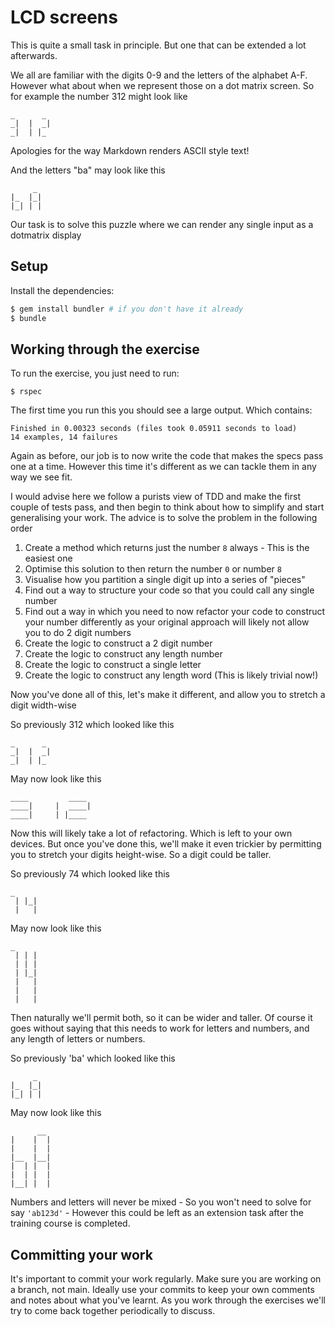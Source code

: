 # LCD screens

This is quite a small task in principle. But one that can be extended a lot afterwards.

We all are familiar with the digits 0-9 and the letters of the alphabet A-F. However what about
when we represent those on a dot matrix screen. So for example the number 312 might look like

```
_      _
_|  |  _|
_|  | |_
```

Apologies for the way Markdown renders ASCII style text!

And the letters "ba" may look like this

```
     _
|_  |_|
|_| | |
```

Our task is to solve this puzzle where we can render any single input as a dotmatrix display

## Setup

Install the dependencies:

```bash
$ gem install bundler # if you don't have it already
$ bundle
```

## Working through the exercise

To run the exercise, you just need to run:

```
$ rspec
```

The first time you run this you should see a large output. Which contains:

```
Finished in 0.00323 seconds (files took 0.05911 seconds to load)
14 examples, 14 failures
```

Again as before, our job is to now write the code that makes the specs pass one at a time. However
this time it's different as we can tackle them in any way we see fit.

I would advise here we follow a purists view of TDD and make the first couple of tests pass,
and then begin to think about how to simplify and start generalising your work.
The advice is to solve the problem in the following order

1. Create a method which returns just the number `8` always - This is the easiest one
2. Optimise this solution to then return the number `0` or number `8`
3. Visualise how you partition a single digit up into a series of "pieces"
4. Find out a way to structure your code so that you could call any single number
5. Find out a way in which you need to now refactor your code to construct your number differently
as your original approach will likely not allow you to do 2 digit numbers
6. Create the logic to construct a 2 digit number
7. Create the logic to construct any length number
8. Create the logic to construct a single letter
9. Create the logic to construct any length word (This is likely trivial now!)

Now you've done all of this, let's make it different, and allow you to stretch a digit width-wise

So previously 312 which looked like this

```
_      _
_|  |  _|
_|  | |_
```

May now look like this

```
____         ____ 
____|     |  ____|
____|     | |____
```

Now this will likely take a lot of refactoring. Which is left to your own devices. But once you've
done this, we'll make it even trickier by permitting you to stretch your digits height-wise. So
a digit could be taller.

So previously 74 which looked like this

```
_     
 | |_|
 |   |
```

May now look like this

```
_     
 | | |
 | | |
 | |_|
 |   |
 |   |
 |   |
```

Then naturally we'll permit both, so it can be wider and taller. Of course it goes without saying
that this needs to work for letters and numbers, and any length of letters or numbers.

So previously 'ba' which looked like this

```
     _
|_  |_|
|_| | |
```

May now look like this

```
      __
|    |  |
|    |  |
|__  |__|
|  | |  |
|  | |  |
|__| |  |
```

Numbers and letters will never be mixed - So you won't need to solve for say
`'ab123d'` - However this could be left as an extension task after the training course is completed.

## Committing your work

It's important to commit your work regularly. Make sure you are working on a
branch, not main. Ideally use your commits to keep your own
comments and notes about what you've learnt. As you work through the exercises
we'll try to come back together periodically to discuss.
